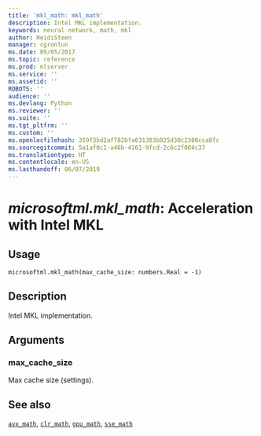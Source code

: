 ```yaml
---
title: 'mkl_math: mkl_math'
description: Intel MKL implementation.
keywords: neural network, math, mkl
author: HeidiSteen
manager: cgronlun
ms.date: 09/05/2017
ms.topic: reference
ms.prod: mlserver
ms.service: ''
ms.assetid: ''
ROBOTS: ''
audience: ''
ms.devlang: Python
ms.reviewer: ''
ms.suite: ''
ms.tgt_pltfrm: ''
ms.custom: ''
ms.openlocfilehash: 359f3bd2af782bfa631383b925d30c2300cca8fc
ms.sourcegitcommit: 5a1af0c1-a46b-4161-9fcd-2c6c2f004c37
ms.translationtype: HT
ms.contentlocale: en-US
ms.lasthandoff: 06/07/2019
---
```

# <a name="microsoftmlmklmath-acceleration-with-intel-mkl"></a>*microsoftml.mkl_math*: Acceleration with Intel MKL





## <a name="usage"></a>Usage



```
microsoftml.mkl_math(max_cache_size: numbers.Real = -1)
```





## <a name="description"></a>Description

Intel MKL implementation.


## <a name="arguments"></a>Arguments


### <a name="maxcachesize"></a>max_cache_size

Max cache size (settings).


## <a name="see-also"></a>See also

[`avx_math`](avx-math.md), [`clr_math`](clr-math.md), [`gpu_math`](gpu-math.md), [`sse_math`](sse-math.md)
